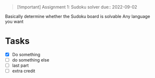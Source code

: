 > [!important] Assignment 1: Sudoku solver
> due:: 2022-09-02
> 

Basically determine whether the Sudoku board is solvable
Any language you want

# Tasks
- [x] Do something
- [ ] do something else
- [ ] last part
- [ ] extra credit
